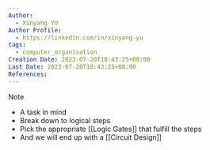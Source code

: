 ```yaml
---
Author:
  - Xinyang YU
Author Profile:
  - https://linkedin.com/in/xinyang-yu
tags:
  - computer_organisation
Creation Date: 2023-07-20T18:43:25+08:00
Last Date: 2023-07-20T18:43:25+08:00
References:
---
```

>[!note]
>- A task in mind
>- Break down to logical steps
>- Pick the appropriate [[Logic Gates]] that fulfill the steps
>- And we will end up with a [[Circuit Design]] 